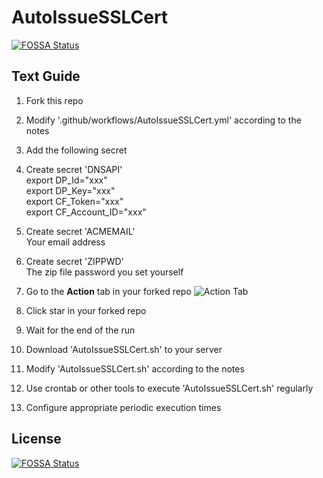# AutoIssueSSLCert
[![FOSSA Status](https://app.fossa.com/api/projects/git%2Bgithub.com%2FYuitwork%2FAutoIssueSSLCert.svg?type=shield)](https://app.fossa.com/projects/git%2Bgithub.com%2FYuitwork%2FAutoIssueSSLCert?ref=badge_shield)
## Text Guide

1. Fork this repo
1. Modify '.github/workflows/AutoIssueSSLCert.yml' according to the notes
1. Add the following secret
1. Create secret 'DNSAPI'  
export DP_Id="xxx"  
export DP_Key="xxx"  
export CF_Token="xxx"  
export CF_Account_ID="xxx"  
1. Create secret 'ACMEMAIL'  
Your email address  
1. Create secret 'ZIPPWD'  
The zip file password you set yourself  
1. Go to the **Action** tab in your forked repo
    ![Action Tab](https://docs.github.com/assets/images/help/repository/actions-tab.png)
1. Click star in your forked repo
1. Wait for the end of the run

1. Download 'AutoIssueSSLCert.sh' to your server
1. Modify 'AutoIssueSSLCert.sh' according to the notes
1. Use crontab or other tools to execute 'AutoIssueSSLCert.sh' regularly
1. Configure appropriate periodic execution times


## License
[![FOSSA Status](https://app.fossa.com/api/projects/git%2Bgithub.com%2FYuitwork%2FAutoIssueSSLCert.svg?type=large)](https://app.fossa.com/projects/git%2Bgithub.com%2FYuitwork%2FAutoIssueSSLCert?ref=badge_large)
